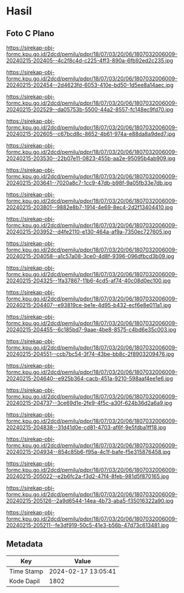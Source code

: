 # Hasil

## Foto C Plano

https://sirekap-obj-formc.kpu.go.id/2dcd/pemilu/pdpr/18/07/03/20/06/1807032006009-20240215-202405--4c2f8c4d-c225-4ff3-890a-6fb92ed2c235.jpg

https://sirekap-obj-formc.kpu.go.id/2dcd/pemilu/pdpr/18/07/03/20/06/1807032006009-20240215-202454--2d4623fd-6053-410e-bd50-1d5ee8a14aec.jpg

https://sirekap-obj-formc.kpu.go.id/2dcd/pemilu/pdpr/18/07/03/20/06/1807032006009-20240215-202529--da05753b-5500-44a2-8557-fc148ec9fd70.jpg

https://sirekap-obj-formc.kpu.go.id/2dcd/pemilu/pdpr/18/07/03/20/06/1807032006009-20240215-202605--c67bcd8c-8652-4b61-974a-e88da8a9ded7.jpg

https://sirekap-obj-formc.kpu.go.id/2dcd/pemilu/pdpr/18/07/03/20/06/1807032006009-20240215-203530--22b07e11-0823-455b-aa2e-95095b4ab909.jpg

https://sirekap-obj-formc.kpu.go.id/2dcd/pemilu/pdpr/18/07/03/20/06/1807032006009-20240215-203641--7020a8c7-1cc9-47db-b98f-9a05fb33e7db.jpg

https://sirekap-obj-formc.kpu.go.id/2dcd/pemilu/pdpr/18/07/03/20/06/1807032006009-20240215-203801--9882e8b7-1914-4e69-8ec4-2d2f13404410.jpg

https://sirekap-obj-formc.kpu.go.id/2dcd/pemilu/pdpr/18/07/03/20/06/1807032006009-20240215-203952--d4fe2110-e130-464a-af9a-7350ec727605.jpg

https://sirekap-obj-formc.kpu.go.id/2dcd/pemilu/pdpr/18/07/03/20/06/1807032006009-20240215-204058--a1c57a08-3ce0-4d8f-9396-096dfbcd3b09.jpg

https://sirekap-obj-formc.kpu.go.id/2dcd/pemilu/pdpr/18/07/03/20/06/1807032006009-20240215-204325--1fa37867-11b6-4cd5-af74-40c08d0ec100.jpg

https://sirekap-obj-formc.kpu.go.id/2dcd/pemilu/pdpr/18/07/03/20/06/1807032006009-20240215-204407--e93819ce-be1e-4d95-b432-ecf6e8e011a1.jpg

https://sirekap-obj-formc.kpu.go.id/2dcd/pemilu/pdpr/18/07/03/20/06/1807032006009-20240215-204455--6c185bd7-9aae-4be8-8575-c4bd6e35c003.jpg

https://sirekap-obj-formc.kpu.go.id/2dcd/pemilu/pdpr/18/07/03/20/06/1807032006009-20240215-204551--ccb7bc54-3f74-43be-bb8c-2f8903209476.jpg

https://sirekap-obj-formc.kpu.go.id/2dcd/pemilu/pdpr/18/07/03/20/06/1807032006009-20240215-204640--e925b364-cacb-451a-9210-598aaf4ee1e6.jpg

https://sirekap-obj-formc.kpu.go.id/2dcd/pemilu/pdpr/18/07/03/20/06/1807032006009-20240215-204737--3ce69d1e-2fe9-4f5c-a30f-624b36d2a6a9.jpg

https://sirekap-obj-formc.kpu.go.id/2dcd/pemilu/pdpr/18/07/03/20/06/1807032006009-20240215-204838--31d41d0e-cd81-4703-af6f-9e5fdba1ff18.jpg

https://sirekap-obj-formc.kpu.go.id/2dcd/pemilu/pdpr/18/07/03/20/06/1807032006009-20240215-204934--854c85b6-f95a-4c1f-bafe-f5e315876458.jpg

https://sirekap-obj-formc.kpu.go.id/2dcd/pemilu/pdpr/18/07/03/20/06/1807032006009-20240215-205022--e2b6fc2a-f3d2-47f4-8feb-981d5f870165.jpg

https://sirekap-obj-formc.kpu.go.id/2dcd/pemilu/pdpr/18/07/03/20/06/1807032006009-20240215-205126--2a9d6544-14ea-4b73-aba5-f35016322a90.jpg

https://sirekap-obj-formc.kpu.go.id/2dcd/pemilu/pdpr/18/07/03/20/06/1807032006009-20240215-205211--fe3df919-50c5-41e3-b56b-47d73c613481.jpg


## Metadata

| Key        | Value               |
| ---------- | ------------------- |
| Time Stamp | 2024-02-17 13:05:41 |
| Kode Dapil | 1802                |



